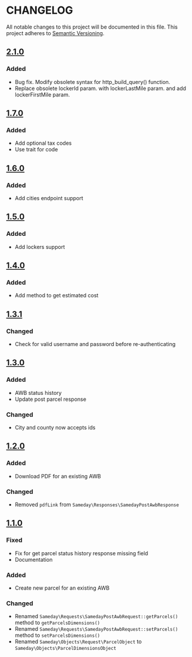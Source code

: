 # CHANGELOG

All notable changes to this project will be documented in this file.
This project adheres to [Semantic Versioning](http://semver.org/).

## [2.1.0](https://github.com/sameday-courier/php-sdk/compare/v1.7.0...v2.1.0)

### Added

- Bug fix. Modify obsolete syntax for http_build_query() function.
- Replace obsolete lockerId param. with lockerLastMile param. and add lockerFirstMile param.

## [1.7.0](https://github.com/sameday-courier/php-sdk/compare/v1.6.0...v1.7.0)

### Added

- Add optional tax codes
- Use trait for code

## [1.6.0](https://github.com/sameday-courier/php-sdk/compare/v1.5.0...v1.6.0)

### Added

- Add cities endpoint support

## [1.5.0](https://github.com/sameday-courier/php-sdk/compare/v1.4.0...v1.5.0)

### Added

- Add lockers support

## [1.4.0](https://github.com/sameday-courier/php-sdk/compare/v1.3.1...v1.4.0)

### Added

- Add method to get estimated cost

## [1.3.1](https://github.com/sameday-courier/php-sdk/compare/v1.3.0...v1.3.1)

### Changed

- Check for valid username and password before re-authenticating

## [1.3.0](https://github.com/sameday-courier/php-sdk/compare/v1.2.0...v1.3.0)

### Added

- AWB status history
- Update post parcel response

### Changed

- City and county now accepts ids

## [1.2.0](https://github.com/sameday-courier/php-sdk/compare/v1.1.0...v1.2.0)

### Added

- Download PDF for an existing AWB

### Changed

- Removed `pdfLink` from `Sameday\Responses\SamedayPostAwbResponse`

## [1.1.0](https://github.com/sameday-courier/php-sdk/compare/v1.0.0...v1.1.0)

### Fixed

- Fix for get parcel status history response missing field
- Documentation

### Added

- Create new parcel for an existing AWB

### Changed

- Renamed `Sameday\Requests\SamedayPostAwbRequest::getParcels()` method to `getParcelsDimensions()`
- Renamed `Sameday\Requests\SamedayPostAwbRequest::setParcels()` method to `setParcelsDimensions()`
- Renamed `Sameday\Objects\Request\ParcelObject` to `Sameday\Objects\ParcelDimensionsObject`

